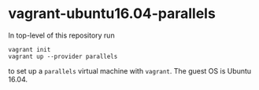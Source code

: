 # vagrant-ubuntu16.04-parallels

In top-level of this repository run

```
vagrant init
vagrant up --provider parallels
```

to set up a `parallels` virtual machine with `vagrant`. The guest OS is Ubuntu 16.04.
